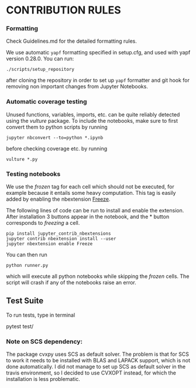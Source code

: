 # CONTRIBUTION RULES 

### Formatting

Check Guidelines.md for the detailed formatting rules.

We use automatic `yapf` formatting specified in setup.cfg, and used with yapf version 0.28.0.
You can run:

    ./scripts/setup_repository
   
after cloning the repository in order to set up `yapf` formatter
and git hook for removing non important changes from Jupyter Notebooks. 

### Automatic coverage testing

Unused functions, variables, imports, etc. can be quite reliably detected using the *vulture* package. To include the notebooks, make sure to first convert them to python scripts by running 

```
jupyter nbconvert --to=python *.ipynb
```

before checking coverage etc. by running 
```
vulture *.py
```

### Testing notebooks

We use the *frozen* tag for each cell which should not be executed, for example because it entails some heavy computation. This tag is easily added by enabling the nbextension [Freeze](https://jupyter-contrib-nbextensions.readthedocs.io/en/latest/nbextensions/freeze/readme.html).

The following lines of code can be run to install and enable the extension. After installation 3 buttons appear in the notebook, and the * button 
corresponds to *freezing* a cell.

```
pip install jupyter_contrib_nbextensions
jupyter contrib nbextension install --user
jupyter nbextension enable Freeze
```

You can then run 

```
python runner.py
```

which will execute all python notebooks while skipping the *frozen* cells. The script will crash if any of the notebooks raise an error.


## Test Suite

To run tests, type in terminal

   pytest test/



### Note on SCS dependency:

The package cvxpy uses SCS as default solver. The problem is that for SCS to work
it needs to be installed with BLAS and LAPACK support, which is not done automatically.
I did not manage to set up SCS as default solver in the travis environment, so I
decided to use CVXOPT instead, for which the installation is less problematic.
